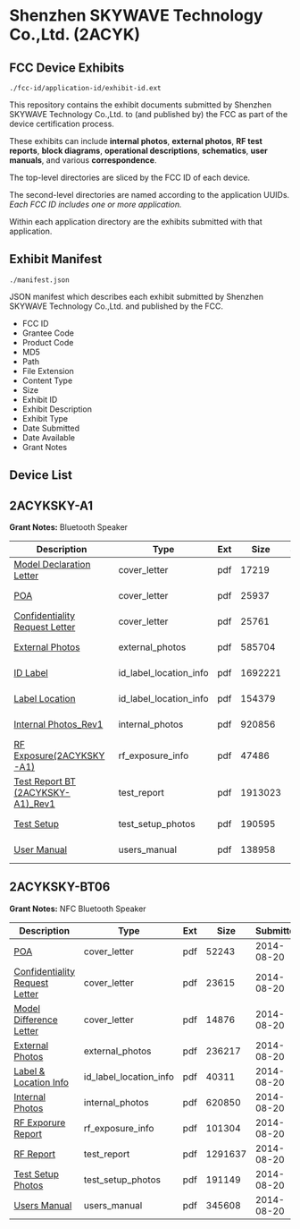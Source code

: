 # Shenzhen SKYWAVE Technology Co.,Ltd. (2ACYK)
## FCC Device Exhibits

```
./fcc-id/application-id/exhibit-id.ext
```

This repository contains the exhibit documents submitted by Shenzhen SKYWAVE Technology Co.,Ltd. to (and published by) the FCC as part of the device certification process.

These exhibits can include **internal photos**, **external photos**, **RF test reports**, **block diagrams**, **operational descriptions**, **schematics**, **user manuals**, and various **correspondence**.

The top-level directories are sliced by the FCC ID of each device.

The second-level directories are named according to the application UUIDs. *Each FCC ID includes one or more application.*

Within each application directory are the exhibits submitted with that application. 

## Exhibit Manifest

```
./manifest.json
```

JSON manifest which describes each exhibit submitted by Shenzhen SKYWAVE Technology Co.,Ltd. and published by the FCC.

- FCC ID
- Grantee Code
- Product Code
- MD5
- Path
- File Extension
- Content Type
- Size
- Exhibit ID
- Exhibit Description
- Exhibit Type
- Date Submitted
- Date Available
- Grant Notes

## Device List
## 2ACYKSKY-A1
**Grant Notes:** Bluetooth Speaker

| Description | Type | Ext | Size | Submitted | Available |
| ----------- | ---- | --- | ---- | --------- | --------- |
| [Model Declaration Letter](2ACYKSKY-A1/9e60faa9a36017270485e09ab308df8d/2543306.pdf) | cover_letter | pdf | 17219 | 2015-03-01 | 2015-03-02 |
| [POA](2ACYKSKY-A1/9e60faa9a36017270485e09ab308df8d/2543307.pdf) | cover_letter | pdf | 25937 | 2015-03-01 | 2015-03-02 |
| [Confidentiality Request Letter](2ACYKSKY-A1/9e60faa9a36017270485e09ab308df8d/2543308.pdf) | cover_letter | pdf | 25761 | 2015-03-01 | 2015-03-02 |
| [External Photos](2ACYKSKY-A1/9e60faa9a36017270485e09ab308df8d/2543312.pdf) | external_photos | pdf | 585704 | 2015-03-01 | 2015-03-02 |
| [ID Label](2ACYKSKY-A1/9e60faa9a36017270485e09ab308df8d/2543313.pdf) | id_label_location_info | pdf | 1692221 | 2015-03-01 | 2015-03-02 |
| [Label Location](2ACYKSKY-A1/9e60faa9a36017270485e09ab308df8d/2543315.pdf) | id_label_location_info | pdf | 154379 | 2015-03-01 | 2015-03-02 |
| [Internal Photos_Rev1](2ACYKSKY-A1/9e60faa9a36017270485e09ab308df8d/2543314.pdf) | internal_photos | pdf | 920856 | 2015-03-01 | 2015-03-02 |
| [RF Exposure(2ACYKSKY-A1)](2ACYKSKY-A1/9e60faa9a36017270485e09ab308df8d/2543309.pdf) | rf_exposure_info | pdf | 47486 | 2015-03-01 | 2015-03-02 |
| [Test Report BT (2ACYKSKY-A1)_Rev1](2ACYKSKY-A1/9e60faa9a36017270485e09ab308df8d/2543310.pdf) | test_report | pdf | 1913023 | 2015-03-01 | 2015-03-02 |
| [Test Setup](2ACYKSKY-A1/9e60faa9a36017270485e09ab308df8d/2543311.pdf) | test_setup_photos | pdf | 190595 | 2015-03-01 | 2015-03-02 |
| [User Manual](2ACYKSKY-A1/9e60faa9a36017270485e09ab308df8d/2543316.pdf) | users_manual | pdf | 138958 | 2015-03-01 | 2015-03-02 |
## 2ACYKSKY-BT06
**Grant Notes:** NFC Bluetooth Speaker

| Description | Type | Ext | Size | Submitted | Available |
| ----------- | ---- | --- | ---- | --------- | --------- |
| [POA](2ACYKSKY-BT06/af463ec233d3cfbd6e59b82c7aab9af2/2363646.pdf) | cover_letter | pdf | 52243 | 2014-08-20 | 2014-08-20 |
| [Confidentiality Request Letter](2ACYKSKY-BT06/af463ec233d3cfbd6e59b82c7aab9af2/2363647.pdf) | cover_letter | pdf | 23615 | 2014-08-20 | 2014-08-20 |
| [Model Difference Letter](2ACYKSKY-BT06/af463ec233d3cfbd6e59b82c7aab9af2/2363648.pdf) | cover_letter | pdf | 14876 | 2014-08-20 | 2014-08-20 |
| [External Photos](2ACYKSKY-BT06/af463ec233d3cfbd6e59b82c7aab9af2/2363652.pdf) | external_photos | pdf | 236217 | 2014-08-20 | 2014-08-20 |
| [Label & Location Info](2ACYKSKY-BT06/af463ec233d3cfbd6e59b82c7aab9af2/2363654.pdf) | id_label_location_info | pdf | 40311 | 2014-08-20 | 2014-08-20 |
| [Internal Photos](2ACYKSKY-BT06/af463ec233d3cfbd6e59b82c7aab9af2/2363653.pdf) | internal_photos | pdf | 620850 | 2014-08-20 | 2014-08-20 |
| [RF Exporure Report](2ACYKSKY-BT06/af463ec233d3cfbd6e59b82c7aab9af2/2363657.pdf) | rf_exposure_info | pdf | 101304 | 2014-08-20 | 2014-08-20 |
| [RF Report](2ACYKSKY-BT06/af463ec233d3cfbd6e59b82c7aab9af2/2363656.pdf) | test_report | pdf | 1291637 | 2014-08-20 | 2014-08-20 |
| [Test Setup Photos](2ACYKSKY-BT06/af463ec233d3cfbd6e59b82c7aab9af2/2363658.pdf) | test_setup_photos | pdf | 191149 | 2014-08-20 | 2014-08-20 |
| [Users Manual](2ACYKSKY-BT06/af463ec233d3cfbd6e59b82c7aab9af2/2363655.pdf) | users_manual | pdf | 345608 | 2014-08-20 | 2014-08-20 |
